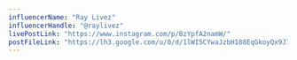 ```yaml
---
influencerName: "Ray Livez"
influencerHandle: "@raylivez"
livePostLink: "https://www.instagram.com/p/BzYpfA2namW/"
postFileLink: "https://lh3.google.com/u/0/d/1lWI5CYwaJzbH188EqGkoyQx9J7uSnsul"
---
```

